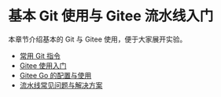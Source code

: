 # 基本 Git 使用与 Gitee 流水线入门

本章节介绍基本的 Git 与 Gitee 使用，便于大家展开实验。

* [常用 Git 指令](ch2-01.md)
* [Gitee 使用入门](ch2-02.md)
* [Gitee Go 的配置与使用](ch2-03.md)
* [流水线常见问题与解决方案](ch2-04.md)
